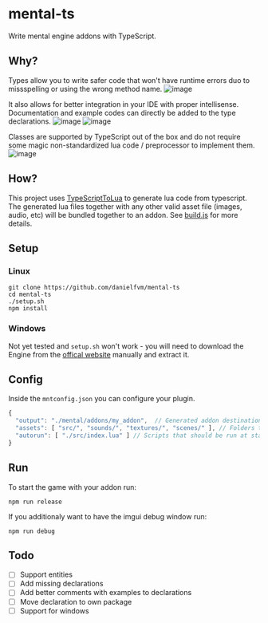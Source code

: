 # mental-ts
Write mental engine addons with TypeScript.

## Why?
Types allow you to write safer code that won't have runtime errors duo to missspelling or using the wrong method name. 
![image](https://github.com/user-attachments/assets/d8642730-4ae5-4e10-aa21-f95157c0b207)

It also allows for better integration in your IDE with proper intellisense. Documentation and example codes can directly be added to the type declarations.
![image](https://github.com/user-attachments/assets/0edaf67f-a9de-4d99-86e2-e23d1dbb845f)
![image](https://github.com/user-attachments/assets/30c4671f-c9fc-414c-8a16-dd305280c5bf)

Classes are supported by TypeScript out of the box and do not require some magic non-standardized lua code / preprocessor to implement them.
![image](https://github.com/user-attachments/assets/2e52529c-7795-4d86-94d8-cb79ab10baf4)


## How?
This project uses [TypeScriptToLua](https://github.com/TypeScriptToLua/TypeScriptToLua) to generate lua code from typescript. The generated lua files together
with any other valid asset file (images, audio, etc) will be bundled together to an addon. See [build.js](./build.js) for more details.


## Setup
### Linux
```
git clone https://github.com/danielfvm/mental-ts
cd mental-ts
./setup.sh
npm install
```
### Windows
Not yet tested and `setup.sh` won't work - you will need to download the Engine from the [offical website](https://mentalgames.org/game/1) manually and extract it.

## Config
Inside the `mntconfig.json` you can configure your plugin.
```js
{
  "output": "./mental/addons/my_addon",  // Generated addon destination path + name 
  "assets": [ "src/", "sounds/", "textures/", "scenes/" ], // Folders that build.js will look for assets
  "autorun": [ "./src/index.lua" ] // Scripts that should be run at startup
}
```

## Run
To start the game with your addon run:
```
npm run release
```

If you additionaly want to have the imgui debug window run:
```
npm run debug
```

## Todo
* [ ] Support entities
* [ ] Add missing declarations
* [ ] Add better comments with examples to declarations
* [ ] Move declaration to own package
* [ ] Support for windows
